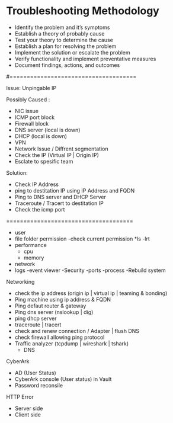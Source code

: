 # Troubleshooting Methodology
  - Identify the problem and it’s symptoms
  - Establish a theory of probably cause
  - Test your theory to determine the cause
  - Establish a plan for resolving the problem
  - Implement the solution or escalate the problem
  - Verify functionality and implement preventative measures
  - Document findings, actions, and outcomes

#=====================================

Issue: Unpingable IP

Possibly Caused :
- NIC issue
- ICMP port block
- Firewall block
- DNS server (local is down)
- DHCP  (local is down)
- VPN
- Network Issue / Diffrent segmentation
- Check the IP (Virtual IP | Origin IP)
- Esclate to spesific team

Solution:
- Check IP Address
- ping to destitation IP using IP Address and FQDN
- Ping to DNS server and DHCP Server
- Traceroute / Tracert to destitation IP
- Check the icmp port

=====================================

- user
- file folder permission
  -check current permission *ls -lrt
- performance
  - cpu
  - memory
- network
- logs
	-event viewer
-Security
  -ports
  -process
-Rebuild system

Networking
- check the ip address (origin ip | virtual ip | teaming & bonding)
- Ping machine using ip address & FQDN
- Ping defaut router & gateway
- Ping dns server (nslookup | dig)
- ping dhcp server
- traceroute | tracert
- check and renew connection / Adapter | flush DNS
- check firewall allowing ping protocol
- Traffic analyzer (tcpdump | wireshark | tshark)
  * DNS

CyberArk
- AD (User Status)
- CyberArk console (User status) in Vault
- Password reconsile

HTTP Error
- Server side
- Client side
